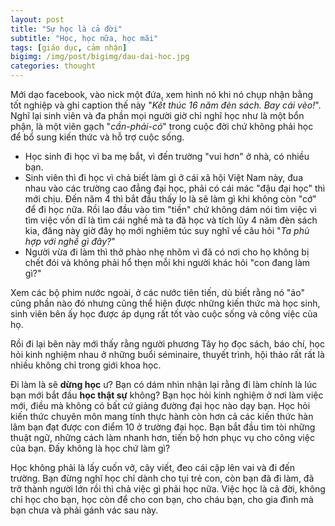 ```yaml
---
layout: post
title: "Sự học là cả đời"
subtitle: "Học, học nữa, học mãi"
tags: [giáo dục, cảm nhận]
bigimg: /img/post/bigimg/dau-dai-hoc.jpg
categories: thought
---
```


Mới dạo facebook, vào nick một đứa, xem hình nó khi nó chụp nhận bằng tốt nghiệp và ghi caption thế này "*Kết thúc 16 năm đèn sách. Bay cái vèo!*". Nghĩ lại sinh viên và đa phần mọi người giờ chỉ nghĩ học như là một bổn phận, là một viên gạch "*cần-phải-có*" trong cuộc đời chứ không phải học để bổ sung kiến thức và hỗ trợ cuộc sống.

- Học sinh đi học vì ba mẹ bắt, vì đến trường "vui hơn" ở nhà, có nhiều bạn. 
- Sinh viên thì đi học vì chả biết làm gì ở cái xã hội Việt Nam này, đua nhau vào các trường cao đẳng đại học, phải có cái mác "đậu đại học" thì mới chịu. Đến năm 4 thì bắt đầu thấy lo là sẽ làm gì khi không còn "cớ" để đi học nữa. Rồi lao đầu vào tìm "tiền" chứ không dám nói tìm việc vì tìm việc vốn dĩ là tìm cái nghề mà ta đã học và tích lũy 4 năm đèn sách kia, đăng này giờ đây họ mới nghiêm túc suy nghĩ về câu hỏi "*Ta phù hợp với nghề gì đây?*"
- Người vừa đi làm thì thở phào nhẹ nhõm vì đã có nơi cho họ không bị chết đói và không phải hổ thẹn mỗi khi người khác hỏi "con đang làm gì?"

Xem các bộ phim nước ngoài, ở các nước tiên tiến, dù biết rằng nó "ảo" cũng phần nào đó nhưng cũng thể hiện được những kiến thức mà học sinh, sinh viên bên ấy học được áp dụng rất tốt vào cuộc sống và công việc của họ.

Rồi đi lại bên này mới thấy rằng người phương Tây họ đọc sách, báo chí, học hỏi kinh nghiệm nhau ở những buổi séminaire, thuyết trình, hội thảo rất rất là nhiều không chỉ trong giới khoa học.

Đi làm là sẽ **dừng học** ư? Bạn có dám nhìn nhận lại rằng đi làm chính là lúc bạn mới bắt đầu **học thật sự** không? Bạn học hỏi kinh nghiệm ở nơi làm việc mới, điều mà không có bất cứ giảng đường đại học nào dạy bạn. Học hỏi kiến thức chuyên môn mang tính thực hành còn hơn cả các kiến thức hàn lâm bạn đạt được con điểm 10 ở trường đại học. Bạn bắt đầu tìm tòi những thuật ngữ, những cách làm nhanh hơn, tiến bộ hơn phục vụ cho công việc của bạn. Đấy không là học chứ làm gì?

Học không phải là lấy cuốn vở, cây viết, đeo cái cặp lên vai và đi đến trường. Bạn đừng nghĩ học chỉ dành cho tụi trẻ con, còn bạn đã đi làm, đã trở thành người lớn rồi thì chả việc gì phải học nữa. Việc học là cả đời, không chỉ học cho bạn, học còn để cho con bạn, cho cháu bạn, cho gia đình mà bạn chưa và phải gánh vác sau này.
